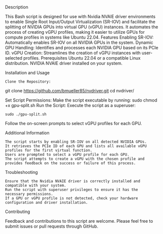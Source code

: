 Description

This Bash script is designed for use with Nvidia NVAIE driver environments to enable Single Root Input/Output Virtualization (SR-IOV) and facilitate the splitting of NVIDIA GPUs into virtual GPU (vGPU) instances. It automates the process of creating vGPU profiles, making it easier to utilize GPUs for compute profiles in systems like Ubuntu 22.04.
Features
    Enabling SR-IOV: Automatically enables SR-IOV on all NVIDIA GPUs in the system.
    Dynamic GPU Handling: Identifies and processes each NVIDIA GPU based on its PCIe ID.
    vGPU Creation: Streamlines the creation of vGPU instances with user-selected profiles.
Prerequisites
    Ubuntu 22.04 or a compatible Linux distribution.
    NVIDIA NVAIE driver installed on your system.

Installation and Usage

    Clone the Repository:
git clone https://github.com/bmueller85/nvdriver.git
cd nvdriver/

Set Script Permissions:
Make the script executable by running:
sudo chmod +x gpu-split.sh
Run the Script:
Execute the script as a superuser:

    sudo ./gpu-split.sh
Follow the on-screen prompts to select vGPU profiles for each GPU.

Additional Information

    The script starts by enabling SR-IOV on all detected NVIDIA GPUs.
    It retrieves the PCIe ID of each GPU and lists all available vGPU profiles for the first virtual function.
    Users are prompted to select a vGPU profile for each GPU.
    The script attempts to create a vGPU with the chosen profile and provides feedback on the success or failure of this process.

Troubleshooting

    Ensure that the Nvidia NVAIE driver is correctly installed and compatible with your system.
    Run the script with superuser privileges to ensure it has the necessary permissions.
    If a GPU or vGPU profile is not detected, check your hardware configuration and driver installation.

Contributing

Feedback and contributions to this script are welcome. Please feel free to submit issues or pull requests through GitHub.
